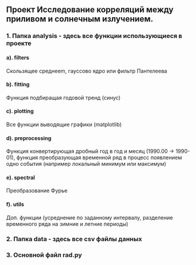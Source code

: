 ## Проект Исследование корреляций между приливом и солнечным излучением.
### 1. Папка analysis - здесь все функции использующиеся в проекте
#### a). filters
Скользящее среднееm, гауссово ядро или фильтр Пантелеева
#### b). fitting
Функция подбиращая годовой тренд (синус)
#### c). plotting
Все функции выводящие графики (matplotlib)
#### d). preprocessing
Функция конвертирующая дробный год в год и месяц (1990.00 -> 1990-01), функция преобразующая временной ряд в процесс появлением одно события (например локальный минимум или максимум)
#### e). spectral
Преобразование Фурье
#### f). utils
Доп. функции (усреднение по заданному интервалу, разделение временного ряда на зимние и летние периоды)
### 2. Папка data - здесь все csv файлы данных 
### 3. Основной файл rad.py


